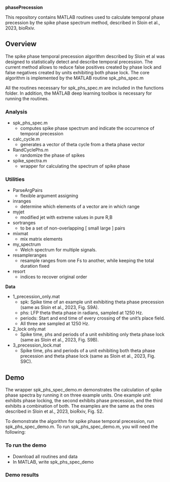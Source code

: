 ﻿**phasePrecession** 

This repository contains MATLAB routines used to calculate temporal phase precession by the spike phase spectrum method, described in Sloin et al., 2023, bioRxiv.
## **Overview**
The spike phase temporal precession algorithm described by Sloin et al was designed to statistically detect and describe temporal precession. The current method allows to reduce false positives created by phase lock and false negatives created by units exhibiting both phase lock.  The core algorithm is implemented by the MATLAB routine spk\_phs\_spec.m

All the routines necessary for spk\_phs\_spec.m are included in the functions folder. In addition, the MATLAB deep learning toolbox is necessary for running the routines.
### **Analysis**
- spk\_phs\_spec.m
  - computes spike phase spectrum and indicate the occurrence of temporal precession
- calc\_cycle.m
  - generates a vector of theta cycle from a theta phase vector
- RandCyclePhs.m
  - randomize the phase of spikes 
- spike\_spectra.m
  - wrapper for calculating the spectrum of spike phase
### **Utilities**
- ParseArgPairs
  - flexible argument assigning
- inranges
  - determine which elements of a vector are in which range
- myjet
  - modified jet with extreme values in pure R,B
- sortranges
  - to be a set of non-overlapping [ small large ] pairs
- mixmat
  - mix matrix elements
- my\_spectrum
  - Welch spectrum for multiple signals. 
- resampleranges
  - resample ranges from one Fs to another, while keeping the total duration fixed
- resort
  - indices to recover original order

**Data**

- 1\_precession\_only.mat
  - spk: Spike time of an example unit exhibiting theta phase precession (same as Sloin et al., 2023, Fig. S9A). 
  - phs: LFP theta theta phase in radians, sampled at 1250 Hz.
  - periods: Start and end time of every crossing of the unit’s place field.
  - All three are sampled at 1250 Hz.
- 2\_lock only.mat
  - Spike time, phs and periods of a unit exhibiting only theta phase lock (same as Sloin et al., 2023, Fig. S9B). 
- 3\_precession\_lock.mat
  - Spike time, phs and periods of a unit exhibiting both theta phase precession and theta phase lock (same as Sloin et al., 2023, Fig. S9C). 
## **Demo** 
The wrapper spk\_phs\_spec\_demo.m demonstrates the calculation of spike phase spectra by running it on three example units. One example unit exhibits phase locking, the second exhibits phase precession, and the third exhibits a combination of both. The examples are the same as the ones described in Sloin et al., 2023, bioRxiv, Fig. S2.

To demonstrate the algorithm for spike phase temporal precession, run spk\_phs\_spec\_demo.m. To run spk\_phs\_spec\_demo.m, you will need the following: 
### To run the demo
- Download all routines and data
- In MATLAB, write spk\_phs\_spec\_demo
### Demo results

